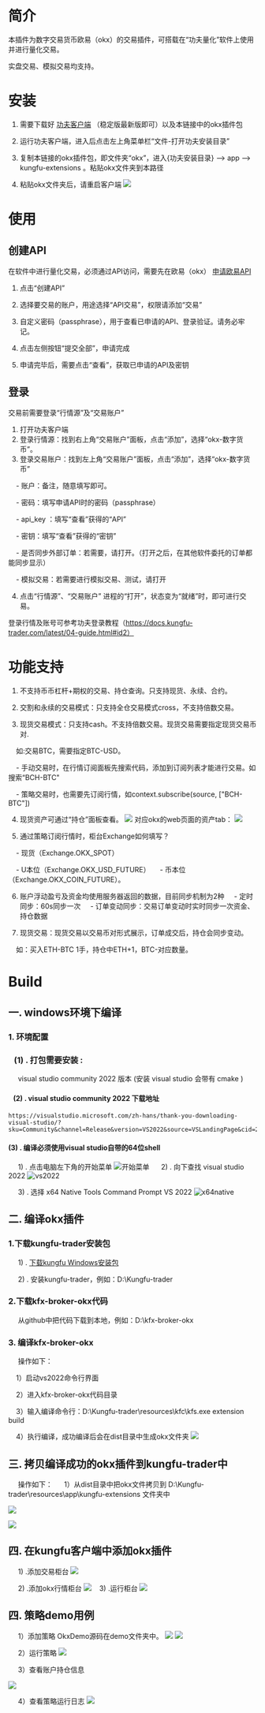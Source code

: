 # 简介
  

本插件为数字交易货币欧易（okx）的交易插件，可搭载在“功夫量化”软件上使用并进行量化交易。
  

实盘交易、模拟交易均支持。
  

# 安装
  

1. 需要下载好 <a href="https://releases.kungfu-trader.com" title="超链接title">功夫客户端</a> （稳定版最新版即可）以及本链接中的okx插件包
  

2. 运行功夫客户端，进入后点击左上角菜单栏“文件-打开功夫安装目录”
  

3. 复制本链接的okx插件包，即文件夹“okx”，进入{功夫安装目录} --> app -->
kungfu-extensions 。粘贴okx文件夹到本路径
  

4. 粘贴okx文件夹后，请重启客户端
![](https://markdown.liuchengtu.com/work/uploads/upload_54fb5a2d6053cc5855cdde6ba4a52117.png)
  

# 使用
## 创建API
在软件中进行量化交易，必须通过API访问，需要先在欧易（okx） <a
href="https://www.okx.com/zh-hans/okx-api" title="超链接title">申请欧易API</a>
  

1. 点击“创建API”
2. 选择要交易的账户，用途选择“API交易”，权限请添加“交易”
3. 自定义密码（passphrase），用于查看已申请的API、登录验证。请务必牢记。
4. 点击左侧按钮“提交全部”，申请完成
  

5. 申请完毕后，需要点击“查看”，获取已申请的API及密钥
## 登录
交易前需要登录“行情源”及“交易账户”
1. 打开功夫客户端
2. 登录行情源：找到右上角“交易账户”面板，点击“添加”，选择“okx-数字货币”。
3. 登录交易账户：找到左上角“交易账户”面板，点击“添加”，选择“okx-数字货币”
  

    - 账户：备注，随意填写即可。
  

    - 密码：填写申请API时的密码（passphrase）
  

    - api_key ：填写“查看”获得的“API”
  

    - 密钥：填写“查看”获得的“密钥”
  

    - 是否同步外部订单：若需要，请打开。（打开之后，在其他软件委托的订单都能同步显示）
  

    - 模拟交易：若需要进行模拟交易、测试，请打开
  

4. 点击“行情源”、“交易账户” 进程的“打开”，状态变为“就绪”时，即可进行交易。
  

登录行情及账号可参考功夫登录教程（https://docs.kungfu-trader.com/latest/04-guide.html#id2）
  

# 功能支持
  

1. 不支持币币杠杆+期权的交易、持仓查询。只支持现货、永续、合约。
  

2. 交割和永续的交易模式：只支持全仓交易模式cross，不支持倍数交易。
  

3. 现货交易模式：只支持cash。不支持倍数交易。现货交易需要指定现货交易币对.
  

    如:交易BTC，需要指定BTC-USD。
  

    - 手动交易时，在行情订阅面板先搜索代码，添加到订阅列表才能进行交易。如搜索“BCH-BTC"
  

    - 策略交易时，也需要先订阅行情，如context.subscribe(source, ["BCH-BTC"])
  

4. 现货资产可通过“持仓”面板查看。
![](https://markdown.liuchengtu.com/work/uploads/upload_a60cbe2c04d52543b87823bfac94b0e3.png)
    对应okx的web页面的资产tab：
    ![](https://markdown.liuchengtu.com/work/uploads/upload_7362804669c513aad14839396b025be2.png)

  

5. 通过策略订阅行情时，柜台Exchange如何填写？
  

    - 现货（Exchange.OKX_SPOT）
  

    - U本位（Exchange.OKX_USD_FUTURE）
    - 币本位（Exchange.OKX_COIN_FUTURE）。
  

6. 账户浮动盈亏及资金均使用服务器返回的数据，目前同步机制为2种
    - 定时同步：60s同步一次
    - 订单变动同步：交易订单变动时实时同步一次资金、持仓数据
  

7. 现货交易：现货交易以交易币对形式展示，订单成交后，持仓会同步变动。
  

    如：买入ETH-BTC 1手，持仓中ETH+1，BTC-对应数量。
  

# Build
  

## 一. windows环境下编译
### 1. 环境配置
###    (1) . 打包需要安装 :
​     visual studio community 2022 版本 (安装 visual studio 会带有 cmake )    
####    (2) . visual studio community 2022 下载地址
```
https://visualstudio.microsoft.com/zh-hans/thank-you-downloading-visual-studio/?sku=Community&channel=Release&version=VS2022&source=VSLandingPage&cid=2030&passive=false
```
#### (3) . 编译必须使用visual studio自带的64位shell
​     1) . 点击电脑左下角的开始菜单
![开始菜单](https://raw.githubusercontent.com/Pythonzhai/picture_24/main/img/%E5%BC%80%E5%A7%8B%E8%8F%9C%E5%8D%95.png)
​     2) . 向下查找 visual studio 2022
![vs2022](https://raw.githubusercontent.com/Pythonzhai/picture_24/main/img/vs2022.png)
  

​     3) . 选择 x64 Native Tools Command Prompt VS 2022
![x64native](https://raw.githubusercontent.com/Pythonzhai/picture_24/main/img/x64native.png)
  

## 二. 编译okx插件
### 1.下载kungfu-trader安装包
​     1) . [下载kungfu Windows安装包](https://www.kungfu-trader.com/)
  
​     2) . 安装kungfu-trader，例如：D:\Kungfu-trader
### 2.下载kfx-broker-okx代码
​     从github中把代码下载到本地，例如：D:\kfx-broker-okx
### 3. 编译kfx-broker-okx
​     操作如下：
  

​    1）启动vs2022命令行界面
  

​    2）进入kfx-broker-okx代码目录
  

​    3）输入编译命令行：D:\Kungfu-trader\resources\kfc\kfs.exe extension build
  

​    4）执行编译，成功编译后会在dist目录中生成okx文件夹
![](https://markdown.liuchengtu.com/work/uploads/upload_7ff890019440588c8f677bc78adf8b9d.png)

## 三. 拷贝编译成功的okx插件到kungfu-trader中
​     操作如下：
​     1）从dist目录中把okx文件拷贝到 D:\Kungfu-trader\resources\app\kungfu-extensions 文件夹中
  

![](https://markdown.liuchengtu.com/work/uploads/upload_5ec4eb0950d2619d526e0fef39ccbcd7.png)
  

![](https://markdown.liuchengtu.com/work/uploads/upload_a384a71d282f927c330f24787e8c112a.png)
  

## 四. 在kungfu客户端中添加okx插件
​     1) .添加交易柜台
![](https://markdown.liuchengtu.com/work/uploads/upload_a80de2031a96e62b0545bc1127a05d55.png)
  

​     2) .添加okx行情柜台
![](https://markdown.liuchengtu.com/work/uploads/upload_486a618c14f4c42ca865b188023f5a4a.png)
​     3) .运行柜台
![](https://markdown.liuchengtu.com/work/uploads/upload_f9a1625d6eba1ca68851fcd872071d29.png)
  
## 四. 策略demo用例
​     1）添加策略
    OkxDemo源码在demo文件夹中。
![](https://markdown.liuchengtu.com/work/uploads/upload_4257c774b4551e0af81444d189705e4f.png)
![](https://markdown.liuchengtu.com/work/uploads/upload_67dff0f9b26fe6faaa9517b8436a80de.png)

​     2）运行策略
![](https://markdown.liuchengtu.com/work/uploads/upload_10fa0a32982b7297c73b8026a1b83881.png)

​     3）查看账户持仓信息

![](https://markdown.liuchengtu.com/work/uploads/upload_f4a0d76b0c297e78d3a0fea546373df1.png)

​     4）查看策略运行日志
![](https://markdown.liuchengtu.com/work/uploads/upload_f95592e9a4917b3f24ed46c1f2d96b6f.png)

  

```